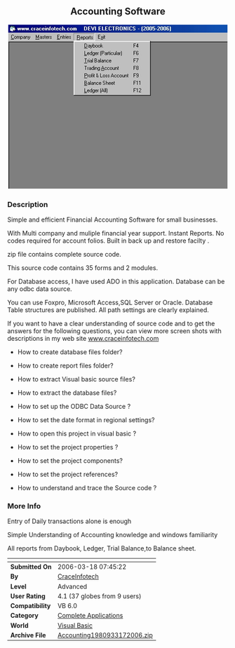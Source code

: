 ﻿<div align="center">

## Accounting Software

<img src="PIC20063251133104751.jpg">
</div>

### Description

Simple and efficient Financial Accounting Software for small businesses.

With Multi company and muliple financial year support. Instant Reports. No codes required for account folios. Built in back up and restore facilty .

zip file contains complete source code.

This source code contains 35 forms and 2 modules.

For Database access, I have used ADO in this application. Database can be any odbc data source.

You can use Foxpro, Microsoft Access,SQL Server or Oracle. Database Table structures are published. All path settings are clearly explained.

If you want to have a clear understanding of source code and to get the answers for the following questions, you can view more screen shots with descriptions in my web site www.craceinfotech.com

* How to create database files folder?

* How to create report files folder?

* How to extract Visual basic source files?

* How to extract the database files?

* How to set up the ODBC Data Source ?

* How to set the date format in regional settings?

* How to open this project in visual basic ?

* How to set the project properties ?

* How to set the project components?

* How to set the project references?

* How to understand and trace the Source code ?
 
### More Info
 
Entry of Daily transactions alone is enough

Simple Understanding of Accounting knowledge and windows familiarity

All reports from Daybook, Ledger, Trial Balance,to Balance sheet.


<span>             |<span>
---                |---
**Submitted On**   |2006-03-18 07:45:22
**By**             |[CraceInfotech](https://github.com/Planet-Source-Code/PSCIndex/blob/master/ByAuthor/craceinfotech.md)
**Level**          |Advanced
**User Rating**    |4.1 (37 globes from 9 users)
**Compatibility**  |VB 6\.0
**Category**       |[Complete Applications](https://github.com/Planet-Source-Code/PSCIndex/blob/master/ByCategory/complete-applications__1-27.md)
**World**          |[Visual Basic](https://github.com/Planet-Source-Code/PSCIndex/blob/master/ByWorld/visual-basic.md)
**Archive File**   |[Accounting1980933172006\.zip](https://github.com/Planet-Source-Code/craceinfotech-accounting-software__1-64692/archive/master.zip)








